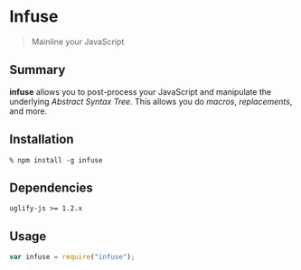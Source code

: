 Infuse
======

> Mainline your JavaScript

Summary
-------

**infuse** allows you to post-process your JavaScript and manipulate the underlying _Abstract Syntax Tree_. This allows you do _macros_, _replacements_, and more.


Installation
------------

    % npm install -g infuse

Dependencies
------------

    uglify-js >= 1.2.x

Usage
-----

~~~js
var infuse = require("infuse");
~~~

